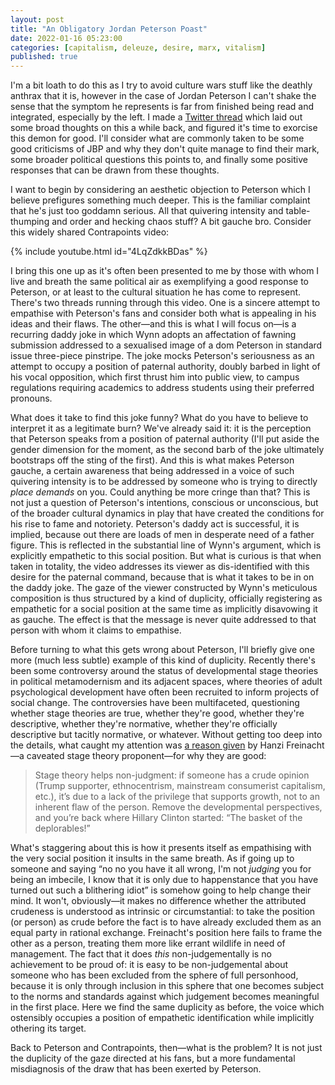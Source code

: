 ```yaml
---
layout: post
title: "An Obligatory Jordan Peterson Poast"
date: 2022-01-16 05:23:00
categories: [capitalism, deleuze, desire, marx, vitalism]
published: true
---
```


I'm a bit loath to do this as I try to avoid culture wars stuff like the deathly anthrax that it is, however in the case of Jordan Peterson I can't shake the sense that the symptom he represents is far from finished being read and integrated, especially by the left. I made a [Twitter thread](https://twitter.com/divinecuration/status/1412385714063515652) which laid out some broad thoughts on this a while back, and figured it's time to exorcise this demon for good. I'll consider what are commonly taken to be some good criticisms of JBP and why they don't quite manage to find their mark, some broader political questions this points to, and finally some positive responses that can be drawn from these thoughts.

<!--more-->

I want to begin by considering an aesthetic objection to Peterson which I believe prefigures something much deeper. This is the familiar complaint that he's just too goddamn serious. All that quivering intensity and table-thumping and order and hecking chaos stuff? A bit gauche bro. Consider this widely shared Contrapoints video:

{% include youtube.html id="4LqZdkkBDas" %}

I bring this one up as it's often been presented to me by those with whom I live and breath the same political air as exemplifying a good response to Peterson, or at least to the cultural situation he has come to represent. There's two threads running through this video. One is a sincere attempt to empathise with Peterson's fans and consider both what is appealing in his ideas and their flaws. The other—and this is what I will focus on—is a recurring daddy joke in which Wynn adopts an affectation of fawning submission addressed to a sexualised image of a dom Peterson in standard issue three-piece pinstripe. The joke mocks Peterson's seriousness as an attempt to occupy a position of paternal authority, doubly barbed in light of his vocal opposition, which first thrust him into public view, to campus regulations requiring academics to address students using their preferred pronouns.

What does it take to find this joke funny? What do you have to believe to interpret it as a legitimate burn? We've already said it: it is the perception that Peterson speaks from a position of paternal authority (I'll put aside the gender dimension for the moment, as the second barb of the joke ultimately bootstraps off the sting of the first). And this is what makes Peterson gauche, a certain awareness that being addressed in a voice of such quivering intensity is to be addressed by someone who is trying to directly _place demands_ on you. Could anything be more cringe than that? This is not just a question of Peterson's intentions, conscious or unconscious, but of the broader cultural dynamics in play that have created the conditions for his rise to fame and notoriety. Peterson's daddy act is successful, it is implied, because out there are loads of men in desperate need of a father figure. This is reflected in the substantial line of Wynn's argument, which is explicitly empathetic to this social position. But what is curious is that when taken in totality, the video addresses its viewer as dis-identified with this desire for the paternal command, because that is what it takes to be in on the daddy joke. The gaze of the viewer constructed by Wynn's meticulous composition is thus structured by a kind of duplicity, officially registering as empathetic for a social position at the same time as implicitly disavowing it as gauche. The effect is that the message is never quite addressed to that person with whom it claims to empathise.

Before turning to what this gets wrong about Peterson, I'll briefly give one more (much less subtle) example of this kind of duplicity. Recently there's been some controversy around the status of developmental stage theories in political metamodernism and its adjacent spaces, where theories of adult psychological development have often been recruited to inform projects of social change. The controversies have been multifaceted, questioning whether stage theories are true, whether they're good, whether they're descriptive, whether they're normative, whether they're officially descriptive but tacitly normative, or whatever. Without getting too deep into the details, what caught my attention was [a reason given](https://www.facebook.com/permalink.php?story_fbid=1199720657209567&id=100015149321507) by Hanzi Freinacht—a caveated stage theory proponent—for why they are good:

> Stage theory helps non-judgment: if someone has a crude opinion (Trump supporter, ethnocentrism, mainstream consumerist capitalism, etc.), it’s due to a lack of the privilege that supports growth, not to an inherent flaw of the person. Remove the developmental perspectives, and you’re back where Hillary Clinton started: “The basket of the deplorables!”

What's staggering about this is how it presents itself as empathising with the very social position it insults in the same breath. As if going up to someone and saying “no no you have it all wrong, I'm not _judging_ you for being an imbecile, I know that it is only due to happenstance that you have turned out such a blithering idiot” is somehow going to help change their mind. It won't, obviously—it makes no difference whether the attributed crudeness is understood as intrinsic or circumstantial: to take the position (or person) as crude before the fact is to have already excluded them as an equal party in rational exchange. Freinacht's position here fails to frame the other as a person, treating them more like errant wildlife in need of management. The fact that it does _this_ non-judgementally is no achievement to be proud of: it is easy to be non-judgemental about someone who has been excluded from the sphere of full personhood, because it is only through inclusion in this sphere that one becomes subject to the norms and standards against which judgement becomes meaningful in the first place. Here we find the same duplicity as before, the voice which ostensibly occupies a position of empathetic identification while implicitly othering its target.

<!-- This kind of duplicitous voice has been prominent in recent progressive and leftwing causes (the Remain campaign in the lead up to the Brexit vote was an extremely vivid example), and the fact that it is still with us is a measure of how little the progressive imagination has been able to understand what it's been getting wrong. It is no surprise at all that the popular image of the educated progressive as a dead-eyed professional bent on administering other people's perceived crudenesses is very much alive and well. -->

Back to Peterson and Contrapoints, then—what is the problem? It is not just the duplicity of the gaze directed at his fans, but a more fundamental misdiagnosis of the draw that has been exerted by Peterson.
